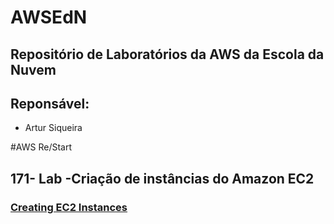 # AWSEdN

## Repositório de Laboratórios da AWS da Escola da Nuvem

## Reponsável: 
  - Artur Siqueira

#AWS Re/Start 


## 171- Lab -Criação de instâncias do Amazon EC2

### [Creating EC2 Instances](https://github.com/Artuur988/AWSEdN/blob/main/labs/171--Lab%20-%20Criando%20inst%C3%A2ncias%20do%20Amazon%20EC2.md)
